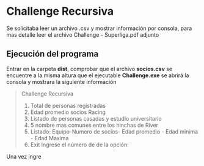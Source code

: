 # Challenge Recursiva
Se solicitaba leer un archivo .csv y mostrar información por consola, para mas detalle leer el archivo Challenge - Superliga.pdf adjunto

## Ejecución del programa
Entrar en la carpeta **dist**, comprobar que el archivo **socios.csv** se encuentre a la misma altura que el ejecutable **Challenge.exe** se abrirá la consola y mostrara la siguiente información  

>Challenge Recursiva 
>1) Total de personas registradas 
>2) Edad promedio socios Racing 
>3) Listado de personas casadas y estudio universitario
>4) 5 nombre mas comunes entre los hinchas de River 
>5) Listado: Equipo-Numero de socios- Edad promedio - Edad minima - Edad Maxima 
>6) Exit 
>Ingrese el número de de la opción:

Una vez ingre
<!--stackedit_data:
eyJoaXN0b3J5IjpbLTgwMTY1ODIxNSwtMTgwODQ1ODA3NF19
-->